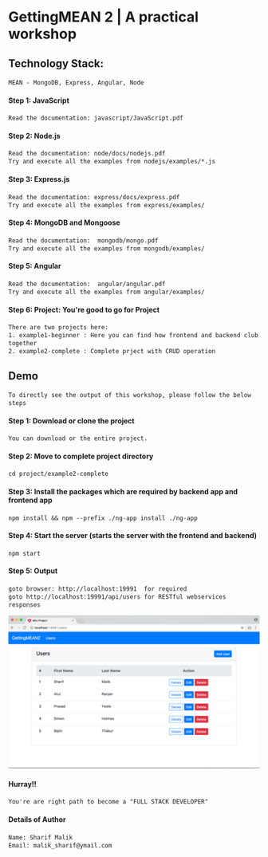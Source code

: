 # GettingMEAN 2 | A practical workshop 
## Technology Stack:
    MEAN - MongoDB, Express, Angular, Node

#### Step 1: JavaScript
    Read the documentation: javascript/JavaScript.pdf
    
#### Step 2: Node.js
    Read the documentation: node/docs/nodejs.pdf
    Try and execute all the examples from nodejs/examples/*.js
    
#### Step 3: Express.js
    Read the documentation: express/docs/express.pdf
    Try and execute all the examples from express/examples/

#### Step 4: MongoDB and Mongoose
    Read the documentation:  mongodb/mongo.pdf
    Try and execute all the examples from mongodb/examples/

#### Step 5: Angular
    Read the documentation:  angular/angular.pdf
    Try and execute all the examples from angular/examples/

#### Step 6: Project: You're good to go for Project   
    There are two projects here:
    1. example1-beginner : Here you can find how frontend and backend club together
    2. example2-complete : Complete prject with CRUD operation 

## Demo
    To directly see the output of this workshop, please follow the below steps

#### Step 1: Download or clone the project 
    You can download or the entire project.

#### Step 2: Move to complete project directory
    cd project/example2-complete

#### Step 3: Install the packages which are required by backend app and frontend app
    npm install && npm --prefix ./ng-app install ./ng-app

#### Step 4: Start the server (starts the server with the frontend and backend)
    npm start

#### Step 5: Output
    goto browser: http://localhost:19991  for required
    goto http://localhost:19991/api/users for RESTful webservices responses    

![Alt text](./project/example2-complete/screenshots/screenshot1.png?raw=true "Optional Title")    

#### Hurray!! 
    You're are right path to become a "FULL STACK DEVELOPER"
    
#### Details of Author
    Name: Sharif Malik
    Email: malik_sharif@ymail.com
